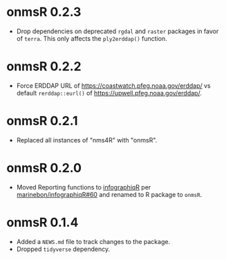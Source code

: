 # onmsR 0.2.3

* Drop dependencies on deprecated `rgdal` and `raster` packages in favor of `terra`. 
This only affects the `ply2erddap()` function.

# onmsR 0.2.2

* Force ERDDAP URL of https://coastwatch.pfeg.noaa.gov/erddap/ vs default `rerddap::eurl()` of https://upwell.pfeg.noaa.gov/erddap/.

# onmsR 0.2.1

* Replaced all instances of "nms4R" with "onmsR".

# onmsR 0.2.0

* Moved Reporting functions to [infographiqR](https://marinebon.org/infographiqR) per [marinebon/infographiqR#60](https://github.com/marinebon/infographiqR/issues/60) and renamed to R package to `onmsR`.

# onmsR 0.1.4

* Added a `NEWS.md` file to track changes to the package.
* Dropped `tidyverse` dependency.
